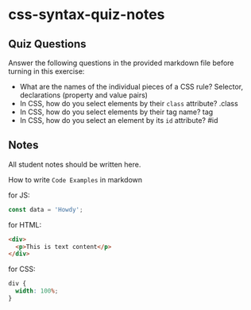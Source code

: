 # css-syntax-quiz-notes

## Quiz Questions

Answer the following questions in the provided markdown file before turning in this exercise:

- What are the names of the individual pieces of a CSS rule?
  Selector, declarations (property and value pairs)
- In CSS, how do you select elements by their `class` attribute?
  .class
- In CSS, how do you select elements by their tag name?
  tag
- In CSS, how do you select an element by its `id` attribute?
  #id

## Notes

All student notes should be written here.

How to write `Code Examples` in markdown

for JS:

```javascript
const data = 'Howdy';
```

for HTML:

```html
<div>
  <p>This is text content</p>
</div>
```

for CSS:

```css
div {
  width: 100%;
}
```
